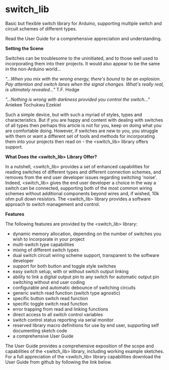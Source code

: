 # switch_lib
Basic but flexible switch library for Arduino, supporting multiple switch and circuit schemes of different types.

Read the User Guide for a comprehensive appreciation and understanding.

**Setting the Scene**

Switches can be troublesome to the uninitiated, and to those well used to incorporating them into their projects. It would also appear to be the same in the non-Arduino world...

_"...When you mix with the wrong energy, there's bound to be an explosion. Pay attention and switch lanes when the signal changes. What's really real, is ultimately revealed..."_ T.F. Hodge

_"...Nothing is wrong with darkness provided you control the switch..."_ Aniekee Tochukwu Ezekiel

Such a simple device, but with such a myriad of styles, types and characteristics. But if you are happy and content with dealing with switches of all types then perhaps this article is not for you, keep on doing what you are comfortable doing. However, if switches are new to you, you struggle with them or want a different set of tools and methods for incorporating them into your projects then read on - the <switch_lib> library offers support.

**What Does the <switch_lib> Library Offer?**

In a nutshell, <switch_lib> provides a set of enhanced capabilities for reading switches of different types and different connection schemes, and removes from the end user developer issues regarding switching 'noise'. Indeed, <switch_lib> gives the end user developer a choice in the way a switch can be connected, supporting both of the most common wiring schemes without additional components beyond wires and, if wished, 10k ohm pull down resistors. The <switch_lib> library provides a software approach to switch management and control.

**Features**

The following features are provided by the <switch_lib> library:

- dynamic memory allocation, depending on the number of switches you wish to incorporate in your project
- multi-switch type capabilities
- mixing of different switch types
- dual switch circuit wiring scheme support, transparent to the software developer
- support for both button and toggle style switches
- easy switch setup, with or without switch output linking
- ability to link a digital output pin to any switch for automatic output pin switching without end user coding
- configurable and automatic debounce of switching circuits
- generic switch read function (switch type agnostic)
- specific button switch read function
- specific toggle switch read function
- error trapping from read and linking functions
- direct access to all switch control variables
- switch control status reporting via serial monitor
- reserved library macro definitions for use by end user, supporting self documenting sketch code
- a comprehensive User Guide

The User Guide provides a comprehensive exposition of the scope and capabilities of the <switch_lib> library, including working example sketches. For a full appreciation of the <switch_lib> library capabilities download the User Guide from github by following the link below.

<end>
